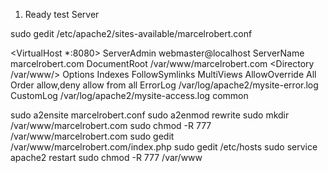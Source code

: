 1. Ready test Server

sudo gedit /etc/apache2/sites-available/marcelrobert.conf

<VirtualHost *:8080>
        ServerAdmin webmaster@localhost
        ServerName marcelrobert.com
        DocumentRoot /var/www/marcelrobert.com
        <Directory /var/www/>
                Options Indexes FollowSymlinks MultiViews
                AllowOverride All
                Order allow,deny
                allow from all
        </Directory>
        ErrorLog /var/log/apache2/mysite-error.log
        CustomLog /var/log/apache2/mysite-access.log common
</VirtualHost>

sudo a2ensite marcelrobert.conf
sudo a2enmod rewrite
sudo mkdir /var/www/marcelrobert.com
sudo chmod -R 777 /var/www/marcelrobert.com
sudo gedit /var/www/marcelrobert.com/index.php
sudo gedit /etc/hosts
sudo service apache2 restart
sudo chmod -R 777 /var/www